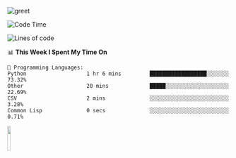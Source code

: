 ![greet](https://user-images.githubusercontent.com/44234583/146624354-9d461392-3676-4e7a-b12f-debc7319f53b.gif) 


<!--START_SECTION:waka-->
![Code Time](http://img.shields.io/badge/Code%20Time-397%20hrs%2045%20mins-blue)

![Lines of code](https://img.shields.io/badge/From%20Hello%20World%20I%27ve%20Written-443%20Thousand%20lines%20of%20code-blue)

📊 **This Week I Spent My Time On** 

```text
💬 Programming Languages: 
Python                   1 hr 6 mins         ██████████████████░░░░░░░   73.32% 
Other                    20 mins             █████░░░░░░░░░░░░░░░░░░░░   22.69% 
CSV                      2 mins              ░░░░░░░░░░░░░░░░░░░░░░░░░   3.28% 
Common Lisp              0 secs              ░░░░░░░░░░░░░░░░░░░░░░░░░   0.71%

```


<!--END_SECTION:waka-->
<img src="https://user-images.githubusercontent.com/44234583/191059235-95ebfce1-7fc7-4eee-baff-214d902e7c18.gif" width="12%"/>
